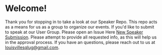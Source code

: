 # Welcome!

Thank you for stopping in to take a look at our Speaker Repo.  This repo acts as a means for us as a group to organize our events.  If you'd like to submit to speak at our User Group.  Please open an Issue Here [New Speaker Submission](https://github.com/louisvillesqlug/Speakers/issues/new/choose).  Please attempt to provide all requested info, as this will help us in the approval process.  If you have an questions, please reach out to us at louisvillesqlug@gmail.com.  
